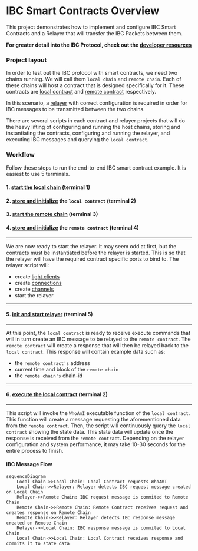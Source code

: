 # IBC Smart Contracts Overview

This project demonstrates how to implement and configure IBC Smart Contracts and a Relayer that will transfer the IBC Packets
between them.

**For greater detail into the IBC Protocol, check out the [developer resources](https://tutorials.cosmos.network/academy/3-ibc/1-what-is-ibc.html)**

### Project layout

In order to test out the IBC protocol with smart contracts, we need two chains running. We will call them `local chain` and
`remote chain`. Each of these chains will host a contract that is designed specifically for it. These contracts 
are [local contract](local) and [remote contract](remote) respectively.

In this scenario, a [relayer](relayer) with correct configuration is required in order for IBC messages to be transmitted between the two chains.

There are several scripts in each contract and relayer projects that will do the heavy lifting of configuring and running 
the host chains, storing and instantiating the contracts, configuring and running the relayer, and executing IBC messages and querying the `local contract`.

### Workflow

Follow these steps to run the end-to-end IBC smart contract example. It is easiest to use 5 terminals.

#### 1. [start the local chain](local/scripts/setup_local_chain.sh) (terminal 1)
#### 2. [store and initialize](local/scripts/store_and_init_local_contract.sh) the `local contract` (terminal 2)
#### 3. [start the remote chain](remote/scripts/setup_remote_chain.sh) (terminal 3)
#### 4. [store and initialize](remote/scripts/store_and_init_remote_contract.sh) the `remote contract` (terminal 4)

***
  We are now ready to start the relayer. It may seem odd at first, but the contracts must be instantiated before the relayer
  is started. This is so that the relayer will have the required contract specific ports to bind to. The relayer script will:
  - create [light clients](https://tutorials.cosmos.network/academy/3-ibc/4-clients.html)
  - create [connections](https://tutorials.cosmos.network/academy/3-ibc/2-connections.html)
  - create [channels](https://tutorials.cosmos.network/academy/3-ibc/3-channels.html)
  - start the relayer
***

#### 5. [init and start relayer](relayer/init_and_start_relayer.sh) (terminal 5)

***
  At this point, the `local contract` is ready to receive execute commands that will in turn create an IBC message to be
  relayed to the `remote contract`. The `remote contract` will create a response that will then be relayed back to the 
  `local contract`. This response will contain example data such as:
  - the `remote contract's` address
  - current time and block of the `remote chain`
  - the `remote chain's` chain-id
***

#### 6. [execute the local contract](local/scripts/execute_contract.sh) (terminal 2)

***
  This script will invoke the `WhoAmI` executable function of the `local contract`. This function will create a message
  requesting the aforementioned data from the `remote contract`. Then, the script will continuously query the `local contract`
  showing the state data. This state data will update once the response is received from the `remote contract`. Depending
  on the relayer configuration and system performance, it may take 10-30 seconds for the entire process to finish.

#### IBC Message Flow

```mermaid
sequenceDiagram
    Local Chain->>Local Chain: Local Contract requests WhoAmI
    Local Chain->>Relayer: Relayer detects IBC request message created on Local Chain
    Relayer->>Remote Chain: IBC request message is commited to Remote Chain
    Remote Chain->>Remote Chain: Remote Contract receives request and creates response on Remote Chain
    Remote Chain->>Relayer: Relayer detects IBC response message created on Remote Chain
    Relayer->>Local Chain: IBC response message is commited to Local Chain
    Local Chain->>Local Chain: Local Contract receives response and commits it to state data
```